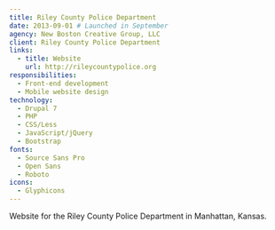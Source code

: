 ```yaml
---
title: Riley County Police Department
date: 2013-09-01 # Launched in September
agency: New Boston Creative Group, LLC
client: Riley County Police Department
links:
  - title: Website
    url: http://rileycountypolice.org
responsibilities:
  - Front-end development
  - Mobile website design
technology:
  - Drupal 7
  - PHP
  - CSS/Less
  - JavaScript/jQuery
  - Bootstrap
fonts:
  - Source Sans Pro
  - Open Sans
  - Roboto
icons:
  - Glyphicons
---
```


Website for the Riley County Police Department in Manhattan, Kansas.
